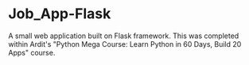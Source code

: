 # Job_App-Flask
A small web application built on Flask framework. This was completed within Ardit's "Python Mega Course: Learn Python in 60 Days, Build 20 Apps" course.
